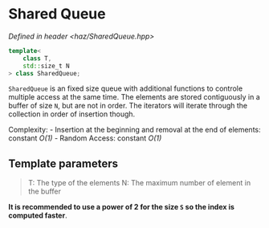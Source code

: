 # Shared Queue

*Defined in header <haz/SharedQueue.hpp>*
```cpp
template<
    class T,
    std::size_t N
> class SharedQueue;
```

`SharedQueue` is an fixed size queue with additional functions to controle multiple access at the same time. The elements are stored contiguously in a buffer of size `N`, but are not in order. The iterators will iterate through the collection in order of insertion though.

Complexity:
    - Insertion at the beginning and removal at the end of elements: constant *O(1)*
    - Random Access: constant *O(1)*

## Template parameters

> T: The type of the elements
> N: The maximum number of element in the buffer

**It is recommended to use a power of 2 for the size `S` so the index is computed faster**.